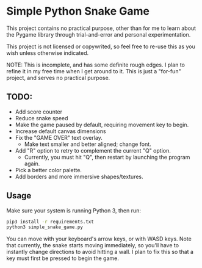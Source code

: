 # Simple Python Snake Game

This project contains no practical purpose, other than for me to learn about
the Pygame library through trial-and-error and personal experimentation.

This project is not licensed or copywrited, so feel free to re-use this as
you wish unless otherwise indicated.

NOTE: This is incomplete, and has some definite rough edges. I plan to
refine it in my free time when I get around to it. This is just a "for-fun"
project, and serves no practical purpose.

## TODO:
* Add score counter
* Reduce snake speed
* Make the game paused by default, requiring movement key to begin.
* Increase default canvas dimensions
* Fix the "GAME OVER" text overlay.
    * Make text smaller and better aligned; change font.
* Add "R" option to retry to complement the current "Q" option.
    * Currently, you must hit "Q", then restart by launching the program again.
* Pick a better color palette.
* Add borders and more immersive shapes/textures.

## Usage

Make sure your system is running Python 3, then run:

```bash
pip3 install -r requirements.txt
python3 simple_snake_game.py
```

You can move with your keyboard's arrow keys, or with WASD keys. Note that
currently, the snake starts moving immediately, so you'll have to instantly
change directions to avoid hitting a wall. I plan to fix this so that a key
must first be pressed to begin the game.
